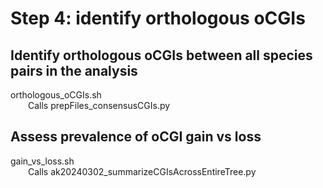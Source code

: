 # Step 4: identify orthologous oCGIs

## Identify orthologous oCGIs between all species pairs in the analysis
orthologous_oCGIs.sh  
&emsp;&emsp;Calls prepFiles_consensusCGIs.py

## Assess prevalence of oCGI gain vs loss
gain_vs_loss.sh  
&emsp;&emsp;Calls ak20240302_summarizeCGIsAcrossEntireTree.py  
